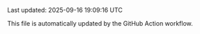 Last updated: 2025-09-16 19:09:16 UTC

This file is automatically updated by the GitHub Action workflow.
